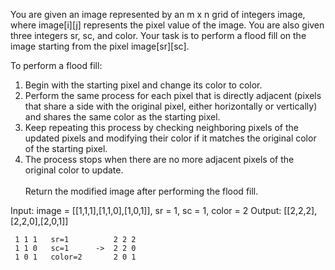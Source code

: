 You are given an image represented by an m x n grid of integers image, where image[i][j] represents the pixel value of the image. You are also given three integers sr, sc, and color. Your task is to perform a flood fill on the image starting from the pixel image[sr][sc].

To perform a flood fill:

1. Begin with the starting pixel and change its color to color.
1. Perform the same process for each pixel that is directly adjacent (pixels that share a side with the original pixel, either horizontally or vertically) and shares the same color as the starting pixel.
1. Keep repeating this process by checking neighboring pixels of the updated pixels and modifying their color if it matches the original color of the starting pixel.
1. The process stops when there are no more adjacent pixels of the original color to update.
<br><br>Return the modified image after performing the flood fill.


Input: image = [[1,1,1],[1,1,0],[1,0,1]], sr = 1, sc = 1, color = 2
Output: [[2,2,2],[2,2,0],[2,0,1]]

```
 1 1 1   sr=1          2 2 2
 1 1 0   sc=1      ->  2 2 0
 1 0 1   color=2       2 0 1
```


